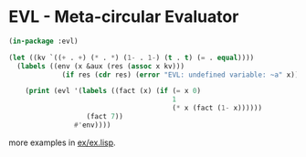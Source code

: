 # EVL - Meta-circular Evaluator

```lisp
(in-package :evl)

(let ((kv `((+ . +) (* . *) (1- . 1-) (t . t) (= . equal))))
  (labels ((env (x &aux (res (assoc x kv)))
             (if res (cdr res) (error "EVL: undefined variable: ~a" x))))

    (print (evl '(labels ((fact (x) (if (= x 0)
                                        1
                                        (* x (fact (1- x))))))
                   (fact 7))
                #'env))))
```

more examples in [ex/ex.lisp](ex/ex.lisp).

